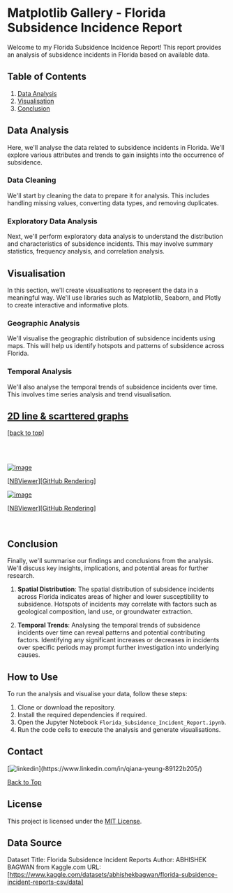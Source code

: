 # Matplotlib Gallery - Florida Subsidence Incidence Report

Welcome to my Florida Subsidence Incidence Report! This report provides an analysis of subsidence incidents in Florida based on available data.

## Table of Contents
1. [Data Analysis](#data-analysis)
2. [Visualisation](#visualisation)
3. [Conclusion](#conclusion)

## Data Analysis
Here, we'll analyse the data related to subsidence incidents in Florida. We'll explore various attributes and trends to gain insights into the occurrence of subsidence.

### Data Cleaning
We'll start by cleaning the data to prepare it for analysis. This includes handling missing values, converting data types, and removing duplicates.

### Exploratory Data Analysis
Next, we'll perform exploratory data analysis to understand the distribution and characteristics of subsidence incidents. This may involve summary statistics, frequency analysis, and correlation analysis.

## Visualisation
In this section, we'll create visualisations to represent the data in a meaningful way. We'll use libraries such as Matplotlib, Seaborn, and Plotly to create interactive and informative plots.

### Geographic Analysis
We'll visualise the geographic distribution of subsidence incidents using maps. This will help us identify hotspots and patterns of subsidence across Florida.

### Temporal Analysis
We'll also analyse the temporal trends of subsidence incidents over time. This involves time series analysis and trend visualisation.

## [2D line & scarttered graphs](./ipynb/plotting.ipynb)

[[back to top](https://github.com/qianayeung/Florida-Subsidence-Incidence-Report/blob/main/README.md)]

<br>
<br>


<a href='./ipynb/plotting'>![image](https://github.com/qianayeung/Florida-Subsidence-Incidence-Report/assets/141664041/ebb3ebb4-56b0-4d1a-8903-85480ae11045)</a>

[[NBViewer](https://github.com/qianayeung/Florida-Subsidence-Incidence-Report/blob/main/data%20plotting.ipynb)][[GitHub Rendering](https://github.com/qianayeung/Florida-Subsidence-Incidence-Report/assets/141664041/ebb3ebb4-56b0-4d1a-8903-85480ae11045)]
<br>

<a href='./ipynb/plotting'>![image](https://github.com/qianayeung/Florida-Subsidence-Incidence-Report/assets/141664041/1e51c384-531d-474d-971e-fec0a843aa46)</a>

[[NBViewer](https://github.com/qianayeung/Florida-Subsidence-Incidence-Report/blob/main/data%20plotting.ipynb)][[GitHub Rendering](https://github.com/qianayeung/Florida-Subsidence-Incidence-Report/assets/141664041/1e51c384-531d-474d-971e-fec0a843aa46)]


<br>

## Conclusion
Finally, we'll summarise our findings and conclusions from the analysis. We'll discuss key insights, implications, and potential areas for further research.

1. **Spatial Distribution**: The spatial distribution of subsidence incidents across Florida indicates areas of higher and lower susceptibility to subsidence. Hotspots of incidents may correlate with factors such as geological composition, land use, or groundwater extraction.

2. **Temporal Trends**: Analysing the temporal trends of subsidence incidents over time can reveal patterns and potential contributing factors. Identifying any significant increases or decreases in incidents over specific periods may prompt further investigation into underlying causes.

## How to Use
To run the analysis and visualise your data, follow these steps:
1. Clone or download the repository.
2. Install the required dependencies if required.
3. Open the Jupyter Notebook `Florida_Subsidence_Incident_Report.ipynb`.
4. Run the code cells to execute the analysis and generate visualisations.

## Contact 

 [![linkedin](https://img.shields.io/badge/LinkedIn-0077B5?style=for-the-badge&logo=linkedin&logoColor=white")](https://www.linkedin.com/in/qiana-yeung-89122b205/) 
 
 [Back to Top](#top)




## License
This project is licensed under the [MIT License](LICENSE).

## Data Source
Dataset Title: Florida Subsidence Incident Reports
Author: ABHISHEK BAGWAN from Kaggle.com
URL: [https://www.kaggle.com/datasets/abhishekbagwan/florida-subsidence-incident-reports-csv/data]
